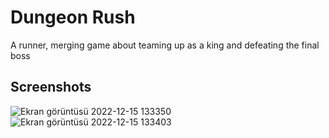 # Dungeon Rush

A runner, merging game about teaming up as a king and defeating the final boss

## Screenshots

![Ekran görüntüsü 2022-12-15 133350](https://github.com/altayburakhan/Dungeon-Rush/assets/54476824/16953c53-853f-446f-ab70-5516d799c0d3)
![Ekran görüntüsü 2022-12-15 133403](https://github.com/altayburakhan/Dungeon-Rush/assets/54476824/8d0349c9-23c3-497a-8e2f-a16ede12a013)
